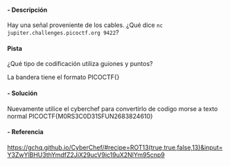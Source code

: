 #### - **Descripción** 
Hay una señal proveniente de los cables. ¿Qué dice `nc jupiter.challenges.picoctf.org 9422`?
#### Pista 
¿Qué tipo de codificación utiliza guiones y puntos?

La bandera tiene el formato PICOCTF{}
#### - **Solución** 
Nuevamente utilice el cyberchef para convertirlo de codigo morse a texto normal
PICOCTF{M0RS3C0D31SFUN2683824610}
#### - **Referencia** 
https://gchq.github.io/CyberChef/#recipe=ROT13(true,true,false,13)&input=Y3ZwYlBHU3thYmdfZ2JiX29ucV9ic19uX2NlYm95cnp9